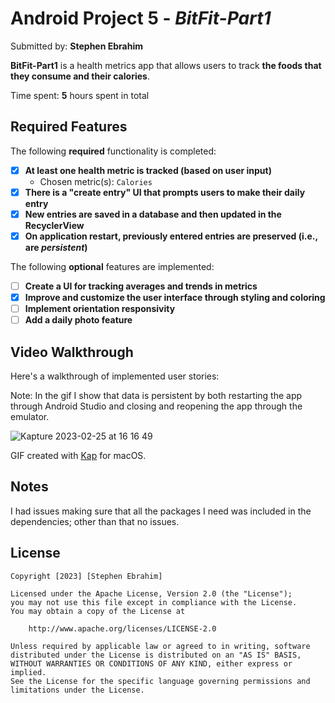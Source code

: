 # Android Project 5 - *BitFit-Part1*

Submitted by: **Stephen Ebrahim**

**BitFit-Part1** is a health metrics app that allows users to track **the foods that they consume and their calories**.

Time spent: **5** hours spent in total

## Required Features

The following **required** functionality is completed:

- [X] **At least one health metric is tracked (based on user input)**
  - Chosen metric(s): `Calories`
- [X] **There is a "create entry" UI that prompts users to make their daily entry**
- [X] **New entries are saved in a database and then updated in the RecyclerView**
- [X] **On application restart, previously entered entries are preserved (i.e., are *persistent*)**
 
The following **optional** features are implemented:

- [ ] **Create a UI for tracking averages and trends in metrics**
- [X] **Improve and customize the user interface through styling and coloring**
- [ ] **Implement orientation responsivity**
- [ ] **Add a daily photo feature**

## Video Walkthrough

Here's a walkthrough of implemented user stories:

Note: In the gif I show that data is persistent by both restarting the app through Android Studio and closing and reopening the app through the emulator.

![Kapture 2023-02-25 at 16 16 49](https://user-images.githubusercontent.com/66531257/221380014-054c7335-7240-4e93-8e18-2fc533411511.gif)

GIF created with [Kap](https://getkap.co/) for macOS.

## Notes

I had issues making sure that all the packages I need was included in the dependencies; other than that no issues. 

## License

    Copyright [2023] [Stephen Ebrahim]

    Licensed under the Apache License, Version 2.0 (the "License");
    you may not use this file except in compliance with the License.
    You may obtain a copy of the License at

        http://www.apache.org/licenses/LICENSE-2.0

    Unless required by applicable law or agreed to in writing, software
    distributed under the License is distributed on an "AS IS" BASIS,
    WITHOUT WARRANTIES OR CONDITIONS OF ANY KIND, either express or implied.
    See the License for the specific language governing permissions and
    limitations under the License.
